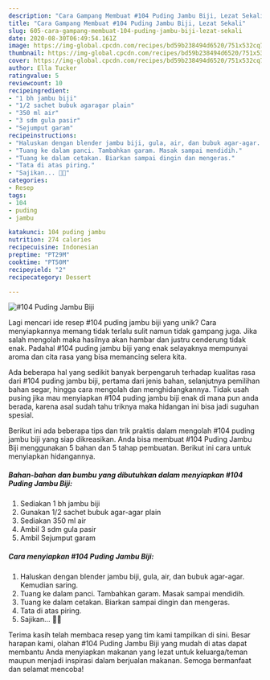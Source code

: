 ```yaml
---
description: "Cara Gampang Membuat #104 Puding Jambu Biji, Lezat Sekali"
title: "Cara Gampang Membuat #104 Puding Jambu Biji, Lezat Sekali"
slug: 605-cara-gampang-membuat-104-puding-jambu-biji-lezat-sekali
date: 2020-08-30T06:49:54.161Z
image: https://img-global.cpcdn.com/recipes/bd59b238494d6520/751x532cq70/104-puding-jambu-biji-foto-resep-utama.jpg
thumbnail: https://img-global.cpcdn.com/recipes/bd59b238494d6520/751x532cq70/104-puding-jambu-biji-foto-resep-utama.jpg
cover: https://img-global.cpcdn.com/recipes/bd59b238494d6520/751x532cq70/104-puding-jambu-biji-foto-resep-utama.jpg
author: Ella Tucker
ratingvalue: 5
reviewcount: 10
recipeingredient:
- "1 bh jambu biji"
- "1/2 sachet bubuk agaragar plain"
- "350 ml air"
- "3 sdm gula pasir"
- "Sejumput garam"
recipeinstructions:
- "Haluskan dengan blender jambu biji, gula, air, dan bubuk agar-agar. Kemudian saring."
- "Tuang ke dalam panci. Tambahkan garam. Masak sampai mendidih."
- "Tuang ke dalam cetakan. Biarkan sampai dingin dan mengeras."
- "Tata di atas piring."
- "Sajikan... 👩‍🍳"
categories:
- Resep
tags:
- 104
- puding
- jambu

katakunci: 104 puding jambu 
nutrition: 274 calories
recipecuisine: Indonesian
preptime: "PT29M"
cooktime: "PT50M"
recipeyield: "2"
recipecategory: Dessert

---
```



![#104 Puding Jambu Biji](https://img-global.cpcdn.com/recipes/bd59b238494d6520/751x532cq70/104-puding-jambu-biji-foto-resep-utama.jpg)

Lagi mencari ide resep #104 puding jambu biji yang unik? Cara menyiapkannya memang tidak terlalu sulit namun tidak gampang juga. Jika salah mengolah maka hasilnya akan hambar dan justru cenderung tidak enak. Padahal #104 puding jambu biji yang enak selayaknya mempunyai aroma dan cita rasa yang bisa memancing selera kita.

Ada beberapa hal yang sedikit banyak berpengaruh terhadap kualitas rasa dari #104 puding jambu biji, pertama dari jenis bahan, selanjutnya pemilihan bahan segar, hingga cara mengolah dan menghidangkannya. Tidak usah pusing jika mau menyiapkan #104 puding jambu biji enak di mana pun anda berada, karena asal sudah tahu triknya maka hidangan ini bisa jadi suguhan spesial.




Berikut ini ada beberapa tips dan trik praktis dalam mengolah #104 puding jambu biji yang siap dikreasikan. Anda bisa membuat #104 Puding Jambu Biji menggunakan 5 bahan dan 5 tahap pembuatan. Berikut ini cara untuk menyiapkan hidangannya.

<!--inarticleads1-->

##### Bahan-bahan dan bumbu yang dibutuhkan dalam menyiapkan #104 Puding Jambu Biji:

1. Sediakan 1 bh jambu biji
1. Gunakan 1/2 sachet bubuk agar-agar plain
1. Sediakan 350 ml air
1. Ambil 3 sdm gula pasir
1. Ambil Sejumput garam




<!--inarticleads2-->

##### Cara menyiapkan #104 Puding Jambu Biji:

1. Haluskan dengan blender jambu biji, gula, air, dan bubuk agar-agar. Kemudian saring.
1. Tuang ke dalam panci. Tambahkan garam. Masak sampai mendidih.
1. Tuang ke dalam cetakan. Biarkan sampai dingin dan mengeras.
1. Tata di atas piring.
1. Sajikan... 👩‍🍳




Terima kasih telah membaca resep yang tim kami tampilkan di sini. Besar harapan kami, olahan #104 Puding Jambu Biji yang mudah di atas dapat membantu Anda menyiapkan makanan yang lezat untuk keluarga/teman maupun menjadi inspirasi dalam berjualan makanan. Semoga bermanfaat dan selamat mencoba!
